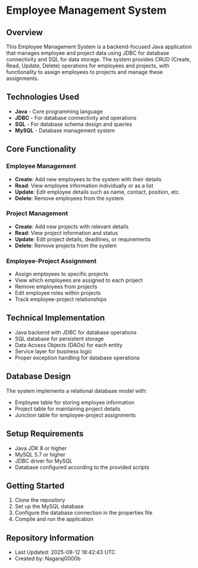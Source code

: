 # Employee Management System

## Overview
This Employee Management System is a backend-focused Java application that manages employee and project data using JDBC for database connectivity and SQL for data storage. The system provides CRUD (Create, Read, Update, Delete) operations for employees and projects, with functionality to assign employees to projects and manage these assignments.

## Technologies Used
- **Java** - Core programming language
- **JDBC** - For database connectivity and operations
- **SQL** - For database schema design and queries
- **MySQL** - Database management system

## Core Functionality

### Employee Management
- **Create**: Add new employees to the system with their details
- **Read**: View employee information individually or as a list
- **Update**: Edit employee details such as name, contact, position, etc.
- **Delete**: Remove employees from the system

### Project Management
- **Create**: Add new projects with relevant details
- **Read**: View project information and status
- **Update**: Edit project details, deadlines, or requirements
- **Delete**: Remove projects from the system

### Employee-Project Assignment
- Assign employees to specific projects
- View which employees are assigned to each project
- Remove employees from projects
- Edit employee roles within projects
- Track employee-project relationships

## Technical Implementation
- Java backend with JDBC for database operations
- SQL database for persistent storage
- Data Access Objects (DAOs) for each entity
- Service layer for business logic
- Proper exception handling for database operations

## Database Design
The system implements a relational database model with:
- Employee table for storing employee information
- Project table for maintaining project details
- Junction table for employee-project assignments

## Setup Requirements
- Java JDK 8 or higher
- MySQL 5.7 or higher
- JDBC driver for MySQL
- Database configured according to the provided scripts

## Getting Started
1. Clone the repository
2. Set up the MySQL database
3. Configure the database connection in the properties file
4. Compile and run the application

## Repository Information
- Last Updated: 2025-08-12 18:42:43 UTC
- Created by: Nagaraj0000b
